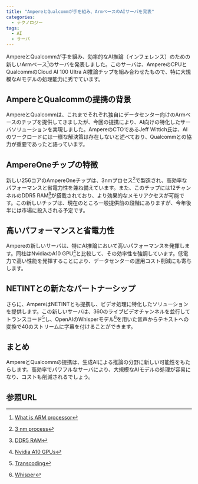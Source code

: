 ```yaml
---
title: "AmpereとQualcommが手を組み、ArmベースのAIサーバを発表"
categories:
  - テクノロジー
tags:
  - AI
  - サーバ
---
```


AmpereとQualcommが手を組み、効率的なAI推論（インフェレンス）のための新しいArmベース[^1]のサーバを発表しました。このサーバは、AmpereのCPUとQualcommのCloud AI 100 Ultra AI推論チップを組み合わせたもので、特に大規模なAIモデルの処理能力に秀でています。

## AmpereとQualcommの提携の背景
AmpereとQualcommは、これまでそれぞれ独自にデータセンター向けのArmベースのチップを提供してきましたが、今回の提携により、AI向けの特化したサーバソリューションを実現しました。AmpereのCTOであるJeff Wittich氏は、AIのワークロードには一様な解決策は存在しないと述べており、Qualcommとの協力が重要であったと語っています。

## AmpereOneチップの特徴
新しい256コアのAmpereOneチップは、3nmプロセス[^3]で製造され、高効率なパフォーマンスと省電力性を兼ね備えています。また、このチップには12チャンネルのDDR5 RAM[^4]が搭載されており、より効果的なメモリアクセスが可能です。この新しいチップは、現在のところ一般提供前の段階にありますが、今年後半には市場に投入される予定です。

## 高いパフォーマンスと省電力性
Ampereの新しいサーバは、特にAI推論において高いパフォーマンスを発揮します。同社はNvidiaのA10 GPU[^5]と比較して、その効率性を強調しています。低電力で高い性能を発揮することにより、データセンターの運用コスト削減にも寄与します。

## NETINTとの新たなパートナーシップ
さらに、AmpereはNETINTとも提携し、ビデオ処理に特化したソリューションを提供します。この新しいサーバは、360のライブビデオチャンネルを並行してトランスコード[^6]し、OpenAIのWhisperモデル[^7]を用いた音声からテキストへの変換で40のストリームに字幕を付けることができます。

## まとめ
AmpereとQualcommの提携は、生成AIによる推論の分野に新しい可能性をもたらします。高効率でパワフルなサーバにより、大規模なAIモデルの処理が容易になり、コストも削減されるでしょう。

## 参照URL
[^1]: [What is ARM processor](https://www.redhat.com/ja/topics/linux/what-is-arm-processor)
[^3]: [3 nm process](https://en.wikipedia.org/wiki/3_nm_process)
[^4]: [DDR5 RAM](https://kakaku.com/pc/pc-memory/itemlist.aspx?pdf_Spec101=7)
[^5]: [Nvidia A10 GPUs](https://www.nvidia.com/ja-jp/data-center/products/a10-gpu/)
[^6]: [Transcoding](https://www.cdnetworks.com/ja/media-delivery-blog/what-is-transcoding/#:~:text=%E7%B0%A1%E5%8D%98%E3%81%AB%E8%A8%80%E3%81%88%E3%81%B0%E3%80%81%E3%83%88%E3%83%A9%E3%83%B3%E3%82%B9,%E3%83%93%E3%83%87%E3%82%AA%20%E3%82%B3%E3%83%B3%E3%83%86%E3%83%B3%E3%83%84%E3%81%AE%E3%82%B9%E3%83%88%E3%83%AA%E3%83%BC%E3%83%9F%E3%83%B3%E3%82%B0%E3%81%A7%E3%81%99%E3%80%82)
[^7]: [Whisper](https://github.com/openai/whisper)